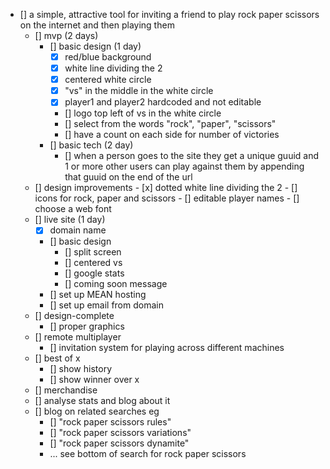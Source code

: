 - [] a simple, attractive tool for inviting a friend to play rock paper scissors on the internet and then playing them
	- [] mvp (2 days)
		- [] basic design (1 day)
			- [x] red/blue background
			- [x] white line dividing the 2
			- [x] centered white circle
			- [x] "vs" in the middle in the white circle
			- [x] player1 and player2 hardcoded and not editable
			- [] logo top left of vs in the white circle
			- [] select from the words "rock", "paper", "scissors"
			- [] have a count on each side for number of victories
		- [] basic tech (2 day)
			- [] when a person goes to the site they get a unique guuid and 1 or more other users can play against them by appending that guuid on the end of the url
	- [] design improvements
			- [x] dotted white line dividing the 2
			- [] icons for rock, paper and scissors
			- [] editable player names
			- [] choose a web font
	- [] live site (1 day)
		- [x] domain name
		- [] basic design
			- [] split screen
			- [] centered vs
			- [] google stats
			- [] coming soon message
		- [] set up MEAN hosting
		- [] set up email from domain
	- [] design-complete
		- [] proper graphics
	- [] remote multiplayer
		- [] invitation system for playing across different machines
	- [] best of x
		- [] show history
		- [] show winner over x
	- [] merchandise
	- [] analyse stats and blog about it
	- [] blog on related searches eg
		- [] "rock paper scissors rules"
		- [] "rock paper scissors variations"
		- [] "rock paper scissors dynamite"
		- ... see bottom of search for rock paper scissors
